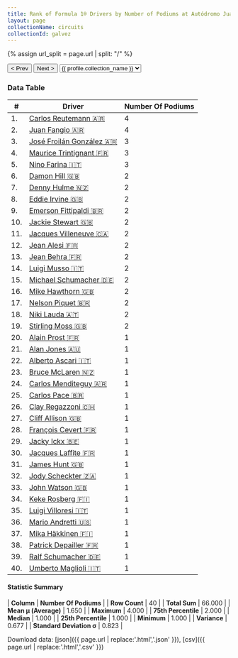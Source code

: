```yaml
---
title: Rank of Formula 1® Drivers by Number of Podiums at Autódromo Juan y Oscar Gálvez
layout: page
collectionName: circuits
collectionId: galvez
---
```


{% assign url_split = page.url | split: "/" %}
<div id="collection-navigation">
<button onclick="selector.options[selector.selectedIndex-1].value && (window.location = selector.options[selector.selectedIndex-1].value);">&lt; Prev</button>
<button onclick="selector.options[selector.selectedIndex+1].value && (window.location = selector.options[selector.selectedIndex+1].value);">Next &gt;</button>
<select id="selector" onchange="this.options[this.selectedIndex].value && (window.location = this.options[this.selectedIndex].value);">
  {% for collectionId in site.data[page.collectionName].refs %}
    {% if collectionId == page.collectionId %}
      {% assign selected = "selected" %}
    {% else %}
      {% assign selected = "" %}
    {% endif %}
    {% assign profile = site.data[page.collectionName][collectionId].profile %}
    <option value="/f1/{{ page.collectionName }}/{{ collectionId }}/{{ url_split[4] }}" {{ selected }}>{{ profile.collection_name }}</option>
  {% endfor %}
</select>
</div>

<canvas id="chart" width="400" height="180"></canvas>
<script>
var data = {
    "datasets": [
        {
            "backgroundColor": [
                "#9C8E8D",
                "#9C8E8D",
                "#9C8E8D",
                "#9C8E8D",
                "#9C8E8D",
                "#9C8E8D",
                "#9C8E8D",
                "#9C8E8D",
                "#9C8E8D",
                "#9C8E8D",
                "#9C8E8D",
                "#9C8E8D",
                "#9C8E8D",
                "#9C8E8D",
                "#9C8E8D",
                "#9C8E8D",
                "#9C8E8D",
                "#9C8E8D",
                "#9C8E8D",
                "#9C8E8D",
                "#9C8E8D",
                "#9C8E8D",
                "#9C8E8D",
                "#9C8E8D",
                "#9C8E8D",
                "#9C8E8D",
                "#9C8E8D",
                "#9C8E8D",
                "#9C8E8D",
                "#9C8E8D",
                "#9C8E8D",
                "#9C8E8D",
                "#9C8E8D",
                "#9C8E8D",
                "#9C8E8D",
                "#9C8E8D",
                "#9C8E8D",
                "#9C8E8D",
                "#9C8E8D",
                "#9C8E8D"
            ],
            "borderColor": [
                "#1D181E",
                "#1D181E",
                "#1D181E",
                "#1D181E",
                "#1D181E",
                "#1D181E",
                "#1D181E",
                "#1D181E",
                "#1D181E",
                "#1D181E",
                "#1D181E",
                "#1D181E",
                "#1D181E",
                "#1D181E",
                "#1D181E",
                "#1D181E",
                "#1D181E",
                "#1D181E",
                "#1D181E",
                "#1D181E",
                "#1D181E",
                "#1D181E",
                "#1D181E",
                "#1D181E",
                "#1D181E",
                "#1D181E",
                "#1D181E",
                "#1D181E",
                "#1D181E",
                "#1D181E",
                "#1D181E",
                "#1D181E",
                "#1D181E",
                "#1D181E",
                "#1D181E",
                "#1D181E",
                "#1D181E",
                "#1D181E",
                "#1D181E",
                "#1D181E"
            ],
            "borderWidth": 1,
            "data": [
                4.0,
                4.0,
                3.0,
                3.0,
                3.0,
                2.0,
                2.0,
                2.0,
                2.0,
                2.0,
                2.0,
                2.0,
                2.0,
                2.0,
                2.0,
                2.0,
                2.0,
                2.0,
                2.0,
                1.0,
                1.0,
                1.0,
                1.0,
                1.0,
                1.0,
                1.0,
                1.0,
                1.0,
                1.0,
                1.0,
                1.0,
                1.0,
                1.0,
                1.0,
                1.0,
                1.0,
                1.0,
                1.0,
                1.0,
                1.0
            ],
            "label": "Number Of Podiums"
        }
    ],
    "labels": [
        "Carlos Reutemann",
        "Juan Fangio",
        "José Froilán González",
        "Maurice Trintignant",
        "Nino Farina",
        "Damon Hill",
        "Denny Hulme",
        "Eddie Irvine",
        "Emerson Fittipaldi",
        "Jackie Stewart",
        "Jacques Villeneuve",
        "Jean Alesi",
        "Jean Behra",
        "Luigi Musso",
        "Michael Schumacher",
        "Mike Hawthorn",
        "Nelson Piquet",
        "Niki Lauda",
        "Stirling Moss",
        "Alain Prost",
        "Alan Jones",
        "Alberto Ascari",
        "Bruce McLaren",
        "Carlos Menditeguy",
        "Carlos Pace",
        "Clay Regazzoni",
        "Cliff Allison",
        "François Cevert",
        "Jacky Ickx",
        "Jacques Laffite",
        "James Hunt",
        "Jody Scheckter",
        "John Watson",
        "Keke Rosberg",
        "Luigi Villoresi",
        "Mario Andretti",
        "Mika Häkkinen",
        "Patrick Depailler",
        "Ralf Schumacher",
        "Umberto Maglioli"
    ]
};
var options = {
  legend: {
    display: false
  },
  scales: {
    xAxes: [{
      ticks: {
        beginAtZero: true,
        maxRotation: 180,
        display: window.innerWidth > 800
      }
    }],
    yAxes: [{
      ticks: {
        beginAtZero: true
      }
    }]
  },
  onResize: function(chart, size) {
    chart.options.scales.xAxes[0].ticks.display = size.width > 800;
  }
};
var chart = new Chart("chart", {
    data: data,
    type: 'bar',
    options: options
});
</script>



### Data Table

| # | Driver | Number Of Podiums |
|--|--|--|
| 1. | [Carlos Reutemann 🇦🇷](/f1/drivers/reutemann) | 4 |
| 2. | [Juan Fangio 🇦🇷](/f1/drivers/fangio) | 4 |
| 3. | [José Froilán González 🇦🇷](/f1/drivers/gonzalez) | 3 |
| 4. | [Maurice Trintignant 🇫🇷](/f1/drivers/trintignant) | 3 |
| 5. | [Nino Farina 🇮🇹](/f1/drivers/farina) | 3 |
| 6. | [Damon Hill 🇬🇧](/f1/drivers/damon_hill) | 2 |
| 7. | [Denny Hulme 🇳🇿](/f1/drivers/hulme) | 2 |
| 8. | [Eddie Irvine 🇬🇧](/f1/drivers/irvine) | 2 |
| 9. | [Emerson Fittipaldi 🇧🇷](/f1/drivers/emerson_fittipaldi) | 2 |
| 10. | [Jackie Stewart 🇬🇧](/f1/drivers/stewart) | 2 |
| 11. | [Jacques Villeneuve 🇨🇦](/f1/drivers/villeneuve) | 2 |
| 12. | [Jean Alesi 🇫🇷](/f1/drivers/alesi) | 2 |
| 13. | [Jean Behra 🇫🇷](/f1/drivers/behra) | 2 |
| 14. | [Luigi Musso 🇮🇹](/f1/drivers/musso) | 2 |
| 15. | [Michael Schumacher 🇩🇪](/f1/drivers/michael_schumacher) | 2 |
| 16. | [Mike Hawthorn 🇬🇧](/f1/drivers/hawthorn) | 2 |
| 17. | [Nelson Piquet 🇧🇷](/f1/drivers/piquet) | 2 |
| 18. | [Niki Lauda 🇦🇹](/f1/drivers/lauda) | 2 |
| 19. | [Stirling Moss 🇬🇧](/f1/drivers/moss) | 2 |
| 20. | [Alain Prost 🇫🇷](/f1/drivers/prost) | 1 |
| 21. | [Alan Jones 🇦🇺](/f1/drivers/jones) | 1 |
| 22. | [Alberto Ascari 🇮🇹](/f1/drivers/ascari) | 1 |
| 23. | [Bruce McLaren 🇳🇿](/f1/drivers/mclaren) | 1 |
| 24. | [Carlos Menditeguy 🇦🇷](/f1/drivers/menditeguy) | 1 |
| 25. | [Carlos Pace 🇧🇷](/f1/drivers/pace) | 1 |
| 26. | [Clay Regazzoni 🇨🇭](/f1/drivers/regazzoni) | 1 |
| 27. | [Cliff Allison 🇬🇧](/f1/drivers/allison) | 1 |
| 28. | [François Cevert 🇫🇷](/f1/drivers/cevert) | 1 |
| 29. | [Jacky Ickx 🇧🇪](/f1/drivers/ickx) | 1 |
| 30. | [Jacques Laffite 🇫🇷](/f1/drivers/laffite) | 1 |
| 31. | [James Hunt 🇬🇧](/f1/drivers/hunt) | 1 |
| 32. | [Jody Scheckter 🇿🇦](/f1/drivers/scheckter) | 1 |
| 33. | [John Watson 🇬🇧](/f1/drivers/watson) | 1 |
| 34. | [Keke Rosberg 🇫🇮](/f1/drivers/keke_rosberg) | 1 |
| 35. | [Luigi Villoresi 🇮🇹](/f1/drivers/villoresi) | 1 |
| 36. | [Mario Andretti 🇺🇸](/f1/drivers/mario_andretti) | 1 |
| 37. | [Mika Häkkinen 🇫🇮](/f1/drivers/hakkinen) | 1 |
| 38. | [Patrick Depailler 🇫🇷](/f1/drivers/depailler) | 1 |
| 39. | [Ralf Schumacher 🇩🇪](/f1/drivers/ralf_schumacher) | 1 |
| 40. | [Umberto Maglioli 🇮🇹](/f1/drivers/maglioli) | 1 |

#### Statistic Summary

| **Column** | **Number Of Podiums** |
| **Row Count** | 40 |
| **Total Sum** | 66.000 |
| **Mean μ (Average)** | 1.650 |
| **Maximum** | 4.000 |
| **75th Percentile** | 2.000 |
| **Median** | 1.000 |
| **25th Percentile** | 1.000 |
| **Minimum** | 1.000 |
| **Variance** | 0.677 |
| **Standard Deviation σ** | 0.823 |

Download data: [json]({{ page.url | replace:'.html','.json' }}), [csv]({{ page.url | replace:'.html','.csv' }})
